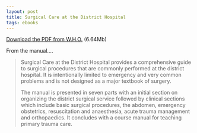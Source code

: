 ```yaml
---
layout: post
title: Surgical Care at the District Hospital
tags: ebooks
---
```


[Download the PDF from W.H.O.](http://www.who.int/surgery/publications/en/SCDH.pdf) (6.64Mb)

From the manual….

> Surgical Care at the District Hospital provides a comprehensive guide to surgical procedures that are commonly performed at the district hospital. It is intentionally limited to emergency and very common problems and is not designed as a major textbook of surgery.
>
> The manual is presented in seven parts with an initial section on organizing the district surgical service followed by clinical sections which include basic surgical procedures, the abdomen, emergency obstetrics, resuscitation and anaesthesia, acute trauma management and orthopaedics. It concludes with a course manual for teaching primary trauma care.